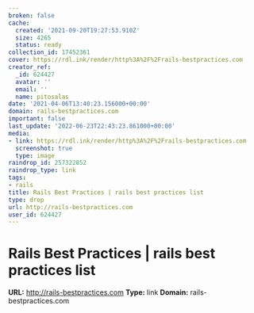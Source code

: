 ```yaml
---
broken: false
cache:
  created: '2021-09-20T19:27:53.910Z'
  size: 4265
  status: ready
collection_id: 17452361
cover: https://rdl.ink/render/http%3A%2F%2Frails-bestpractices.com
creator_ref:
  _id: 624427
  avatar: ''
  email: ''
  name: pitosalas
date: '2021-04-06T13:40:23.156000+00:00'
domain: rails-bestpractices.com
important: false
last_update: '2022-06-23T22:43:23.861000+00:00'
media:
- link: https://rdl.ink/render/http%3A%2F%2Frails-bestpractices.com
  screenshot: true
  type: image
raindrop_id: 257322852
raindrop_type: link
tags:
- rails
title: Rails Best Practices | rails best practices list
type: drop
url: http://rails-bestpractices.com
user_id: 624427
---
```


# Rails Best Practices | rails best practices list

**URL:** http://rails-bestpractices.com
**Type:** link
**Domain:** rails-bestpractices.com
